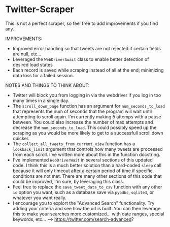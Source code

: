# Twitter-Scraper
This is not a perfect scraper, so feel free to add improvements if you find any.

IMPROVEMENTS:
- Improved error handling so that tweets are not rejected if certain fields are null, etc...
- Leveraged the `WebDriverAwait` class to enable better detection of desired load states
- Each record is saved while scraping instead of all at the end; minimizing data loss for a failed session.

NOTES AND THINGS TO THINK ABOUT:
- Twitter will block you from logging in via the webdriver if you log in too many times in a single day.
- The `scroll_down_page` function has an argument for `num_seconds_to_load` that represents the num of
seconds that the program will wait until attempting to scroll again. I'm currently making 5 attemps with
a pause between. You could also increase the number of max attempts and decrease the `num_seconds_to_load`.
This could possibly speed up the scraping as you would be more likely to get to a successfull scroll down
quicker.
-  The `collect_all_tweets_from_current_view` function has a `lookback_limit` argument that controls how
many tweets are processed from each scroll. I've written more about this in the function docstring.
- I've implemented `WebDriverWait` in several sections of this updated code. I think this is a much
better solution than a hard-coded `sleep` call because it will only timeout after a certain period of
time if specific conditions are not met. There are many other sections of this code that could be
improved, I'm sure, by leveraging this class.
- Feel free to replace the `save_tweet_data_to_csv` function with any other `io` option you want, such
as a database save via `pyodbc`, `sqlite3`, or whatever you want really.
- I encourage you to explort the "Advanced Search" functionality. Try adding your criteria and see how the url
 is built. You can then leverage this to make your searches more customized... with date ranges, special keywords,
 etc...  --> https://twitter.com/search-advanced?
